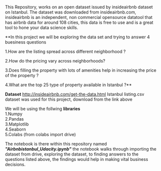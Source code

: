 This Repository, works on an open dataset issued by insideairbnb dataset on Istanbul.
The dataset was downloaded from insideairbnb.com, insideairbnb is an independent, non commercial opensource datatool that has airbnb data for around 108 cities, 
this data is free to use and is a great tool to hone your data science skills.

**In this project we will be exploring the data set and trying to answer 4 buesiness questions

1.How are the listing spread across different neighborhood ?

2.How do the pricing vary across neighborhoods?

3.Does filling the property with lots of amenities help in increasing the price of the property ?

4.What are the top 25 type of property available in Istanbul ?**

**Dataset**
http://insideairbnb.com/get-the-data.html
Istanbul listing.csv dataset was used for this project, download from the link above 

We will be using the follwing **libraries**              
1.Numpy         
2.Pandas          
3.Matplotlib         
4.Seaborn           
5.Colabs (from colabs import drive)


The notebook is there within this repository named _**"Airbnbistanbul_Udacity.ipynb"**_ the notebook walks through importing the dataset from drive, exploring the dataset, to finding 
answers to the questions listed above, the findings would help in making vital business decisions.




